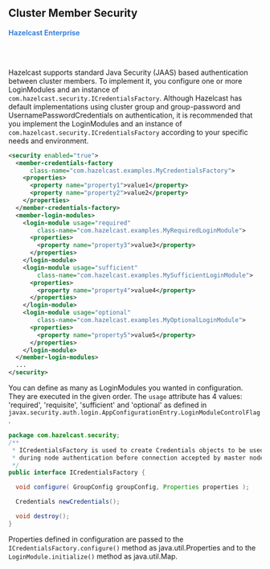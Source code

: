 

## Cluster Member Security

<font color="#3981DB">**Hazelcast Enterprise**</font>

<br></br>



Hazelcast supports standard Java Security (JAAS) based authentication between cluster members. To implement it, you configure one or more LoginModules and an instance of `com.hazelcast.security.ICredentialsFactory`. Although Hazelcast has default implementations using cluster group and group-password and UsernamePasswordCredentials on authentication, it is recommended that you implement the LoginModules and an instance of `com.hazelcast.security.ICredentialsFactory` according to your specific needs and environment.

```xml
<security enabled="true">
  <member-credentials-factory 
      class-name="com.hazelcast.examples.MyCredentialsFactory">
    <properties>
      <property name="property1">value1</property>
      <property name="property2">value2</property>
    </properties>
  </member-credentials-factory>
  <member-login-modules>
    <login-module usage="required"
        class-name="com.hazelcast.examples.MyRequiredLoginModule">
      <properties>
        <property name="property3">value3</property>
      </properties>
    </login-module>
    <login-module usage="sufficient"
        class-name="com.hazelcast.examples.MySufficientLoginModule">
      <properties>
        <property name="property4">value4</property>
      </properties>
    </login-module>
    <login-module usage="optional"
        class-name="com.hazelcast.examples.MyOptionalLoginModule">
      <properties>
        <property name="property5">value5</property>
      </properties>
    </login-module>
  </member-login-modules>
  ...
</security>
```

You can define as many as LoginModules you wanted in configuration. They are executed in the given order. The `usage` attribute has 4 values: 'required', 'requisite', 'sufficient' and 'optional' as defined in `javax.security.auth.login.AppConfigurationEntry.LoginModuleControlFlag`.

```java
package com.hazelcast.security;
/**
 * ICredentialsFactory is used to create Credentials objects to be used
 * during node authentication before connection accepted by master node.
 */
public interface ICredentialsFactory {

  void configure( GroupConfig groupConfig, Properties properties );

  Credentials newCredentials();

  void destroy();
}
```

Properties defined in configuration are passed to the `ICredentialsFactory.configure()` method as java.util.Properties and to the `LoginModule.initialize()` method as java.util.Map.
